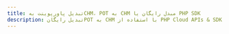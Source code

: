 ---title: تبدیل پاورپوینت بهCHM، POT به CHM مبدل رایگان یا PHP SDKdescription: تبدیل رایگانPOT به CHM با استفاده از PHP Cloud APIs & SDK. همچنین اسناد Microsoft PowerPoint را در Cloud ایجاد، ویرایش و رندر کنید.---